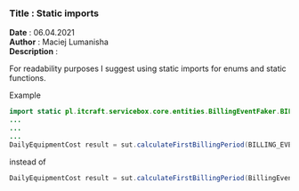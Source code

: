 <h3><b>Title</b> : Static imports</h3>
<b>Date</b> : 06.04.2021<br>
<b>Author</b> : Maciej Lumanisha<br>
<b>Description</b> :<br>

For readability purposes I suggest using static imports for enums and static functions.

Example

```java
import static pl.itcraft.servicebox.core.entities.BillingEventFaker.BILLING_EVENT_LIST_FIRST_HANDOVER;
...
...
...
DailyEquipmentCost result = sut.calculateFirstBillingPeriod(BILLING_EVENT_LIST_FIRST_HANDOVER, billingDate)
```

instead of

```java
DailyEquipmentCost result = sut.calculateFirstBillingPeriod(BillingEventFaker.BILLING_EVENT_LIST_FIRST_HANDOVER, billingDate)
```


